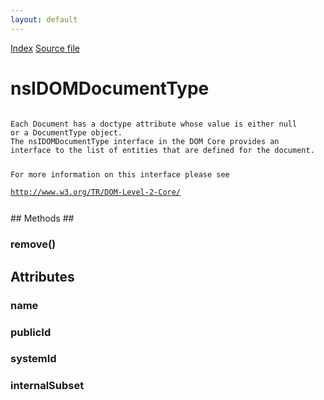 ```yaml
---
layout: default
---
```

<div id='links'><a href="../index.html">Index</a>
<a href="http://dxr.mozilla.org/mozilla-central/source/dom/interfaces/core/nsIDOMDocumentType.idl">Source file</a>
</div>

# nsIDOMDocumentType #
<code>  
Each Document has a doctype attribute whose value is either null   
or a DocumentType object.   
The nsIDOMDocumentType interface in the DOM Core provides an   
interface to the list of entities that are defined for the document.  
  
For more information on this interface please see   
http://www.w3.org/TR/DOM-Level-2-Core/  
  
</code>
## Methods ##

### remove() ###

## Attributes ##

### name ###

### publicId ###

### systemId ###

### internalSubset ###
